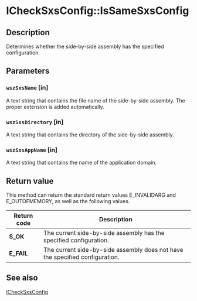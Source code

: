 # ICheckSxsConfig::IsSameSxsConfig

## Description

Determines whether the side-by-side assembly has the specified configuration.

## Parameters

### `wszSxsName` [in]

A text string that contains the file name of the side-by-side assembly. The proper extension is added automatically.

### `wszSxsDirectory` [in]

A text string that contains the directory of the side-by-side assembly.

### `wszSxsAppName` [in]

A text string that contains the name of the application domain.

## Return value

This method can return the standard return values E_INVALIDARG and E_OUTOFMEMORY, as well as the following values.

| Return code | Description |
| --- | --- |
| **S_OK** | The current side-by-side assembly has the specified configuration. |
| **E_FAIL** | The current side-by-side assembly does not have the specified configuration. |

## See also

[ICheckSxsConfig](https://learn.microsoft.com/windows/desktop/api/comsvcs/nn-comsvcs-ichecksxsconfig)
